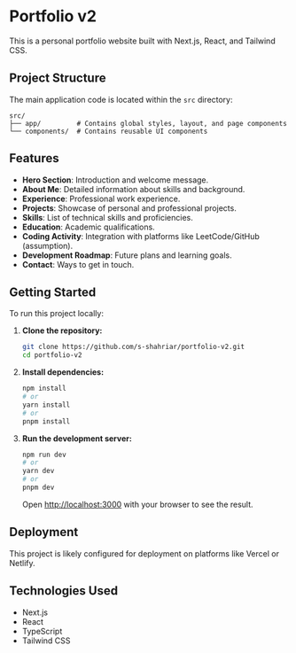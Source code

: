 # Portfolio v2

This is a personal portfolio website built with Next.js, React, and Tailwind CSS.

## Project Structure

The main application code is located within the `src` directory:

```
src/
├── app/         # Contains global styles, layout, and page components
└── components/  # Contains reusable UI components
```

## Features

- **Hero Section**: Introduction and welcome message.
- **About Me**: Detailed information about skills and background.
- **Experience**: Professional work experience.
- **Projects**: Showcase of personal and professional projects.
- **Skills**: List of technical skills and proficiencies.
- **Education**: Academic qualifications.
- **Coding Activity**: Integration with platforms like LeetCode/GitHub (assumption).
- **Development Roadmap**: Future plans and learning goals.
- **Contact**: Ways to get in touch.

## Getting Started

To run this project locally:

1.  **Clone the repository:**

    ```bash
    git clone https://github.com/s-shahriar/portfolio-v2.git
    cd portfolio-v2
    ```

2.  **Install dependencies:**

    ```bash
    npm install
    # or
    yarn install
    # or
    pnpm install
    ```

3.  **Run the development server:**
    ```bash
    npm run dev
    # or
    yarn dev
    # or
    pnpm dev
    ```
    Open [http://localhost:3000](http://localhost:3000) with your browser to see the result.

## Deployment

This project is likely configured for deployment on platforms like Vercel or Netlify.

## Technologies Used

- Next.js
- React
- TypeScript
- Tailwind CSS
